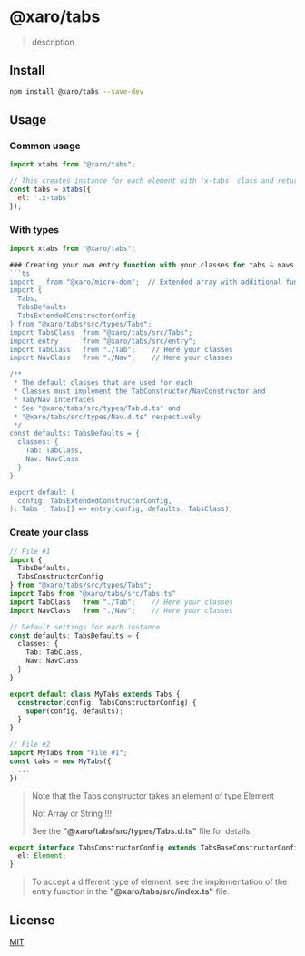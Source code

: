 # @xaro/tabs
> description

## Install
```sh
npm install @xaro/tabs --save-dev
```

## Usage
### Common usage
```js
import xtabs from "@xaro/tabs";

// This creates instance for each element with 'x-tabs' class and returns array of Tabs instances or one instance
const tabs = xtabs({
  el: '.x-tabs'
});
```
### With types
```ts
import xtabs from "@xaro/tabs";

### Creating your own entry function with your classes for tabs & navs
```ts
import _ from "@xaro/micro-dom";  // Extended array with additional function for iterate dom elements. You can use common Array<Element>
import {
  Tabs,
  TabsDefaults
  TabsExtendedConstructorConfig
} from "@xaro/tabs/src/types/Tabs";
import TabsClass  from "@xaro/tabs/src/Tabs";
import entry      from "@xaro/tabs/src/entry";
import TabClass   from "./Tab";    // Here your classes
import NavClass   from "./Nav";    // Here your classes

/**
 * The default classes that are used for each 
 * Classes must implement the TabConstructor/NavConstructor and
 * Tab/Nav interfaces
 * See "@xaro/tabs/src/types/Tab.d.ts" and
 * "@xaro/tabs/src/types/Nav.d.ts" respectively
 */
const defaults: TabsDefaults = {
  classes: {
    Tab: TabClass,
    Nav: NavClass
  }
}

export default (
  config: TabsExtendedConstructorConfig,
): Tabs | Tabs[] => entry(config, defaults, TabsClass);
```

### Create your class
```ts
// File #1
import {
  TabsDefaults,
  TabsConstructorConfig
} from "@xaro/tabs/src/types/Tabs";
import Tabs from "@xaro/tabs/src/Tabs.ts"
import TabClass   from "./Tab";    // Here your classes
import NavClass   from "./Nav";    // Here your classes

// Default settings for each instance
const defaults: TabsDefaults = {
  classes: {
    Tab: TabClass,
    Nav: NavClass
  }
}

export default class MyTabs extends Tabs {
  constructor(config: TabsConstructorConfig) {
    super(config, defaults);
  }
}

// File #2
import MyTabs from "File #1";
const tabs = new MyTabs({
  ...
})
```
> Note that the Tabs constructor takes an element of type Element
>
> Not Array or String !!!
>
> See the **"@xaro/tabs/src/types/Tabs.d.ts"** file for details
```ts
export interface TabsConstructorConfig extends TabsBaseConstructorConfig {
  el: Element;
}
```
> To accept a different type of element, see the implementation of the entry function in the **"@xaro/tabs/src/index.ts"** file.

## License
[MIT](LICENSE)